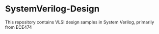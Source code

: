 # SystemVerilog-Design
This repository contains VLSI design samples in System Verilog, primarily from ECE474
